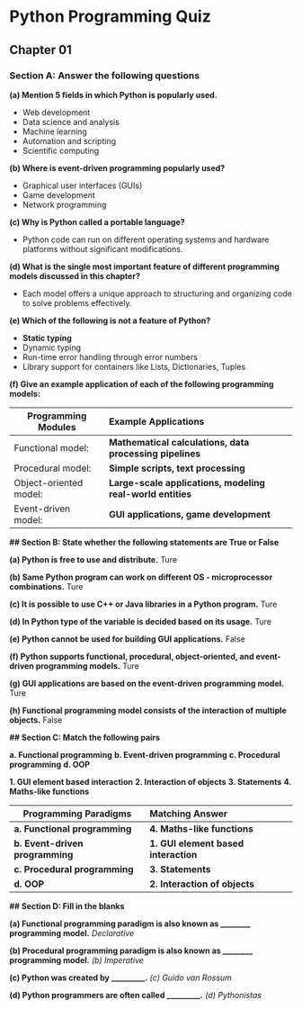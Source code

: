 # Python Programming Quiz

## Chapter 01

### Section A: Answer the following questions

**(a) Mention 5 fields in which Python is popularly used.**

* Web development
* Data science and analysis
* Machine learning
* Automation and scripting
* Scientific computing

**(b) Where is event-driven programming popularly used?**

* Graphical user interfaces (GUIs)
* Game development
* Network programming

**(c) Why is Python called a portable language?**

* Python code can run on different operating systems and hardware platforms without significant modifications.

**(d) What is the single most important feature of different programming models discussed in this chapter?**

* Each model offers a unique approach to structuring and organizing code to solve problems effectively.

**(e) Which of the following is not a feature of Python?**

- **Static typing**
- Dynamic typing
- Run-time error handling through error numbers
- Library support for containers like Lists, Dictionaries, Tuples

**(f) Give an example application of each of the following programming models:**

|Programming Modules| Example Applications|
|--|:--|
 |Functional model:| **Mathematical calculations, data processing pipelines**|
|Procedural model: |**Simple scripts, text processing**|
|Object-oriented model: |**Large-scale applications, modeling real-world entities**|
|Event-driven model: |**GUI applications, game development**|


**## Section B: State whether the following statements are True or False**

**(a) Python is free to use and distribute.**
Ture

**(b) Same Python program can work on different OS - microprocessor combinations.**
Ture

**(c) It is possible to use C++ or Java libraries in a Python program.**
Ture

**(d) In Python type of the variable is decided based on its usage.**
Ture

**(e) Python cannot be used for building GUI applications.**
False

**(f) Python supports functional, procedural, object-oriented, and event-driven programming models.**
Ture

**(g) GUI applications are based on the event-driven programming model.**
Ture

**(h) Functional programming model consists of the interaction of multiple objects.**
False


**## Section C: Match the following pairs**

**a. Functional programming**
**b. Event-driven programming**
**c. Procedural programming**
**d. OOP**

**1. GUI element based interaction**
**2. Interaction of objects**
**3. Statements**
**4. Maths-like functions**

|Programming Paradigms|Matching Answer|
|--|:--|
|**a. Functional programming**|**4. Maths-like functions**|
|**b. Event-driven programming**|**1. GUI element based interaction**|
|**c. Procedural programming**|**3. Statements**|
|**d. OOP**|**2. Interaction of objects**|



**## Section D: Fill in the blanks**

**(a) Functional programming paradigm is also known as ________ programming model.**
*Declarative*

**(b) Procedural programming paradigm is also known as ________ programming model.**
*(b) Imperative*

**(c) Python was created by _________.**
*(c) Guido van Rossum*

**(d) Python programmers are often called _________.**
*(d) Pythonistas*
